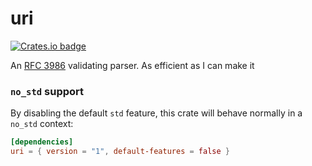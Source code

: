 # uri

[![Crates.io badge](https://meritbadge.herokuapp.com/uri)](https://crates.io/crates/uri)

An [RFC 3986] validating parser. As efficient as I can make it

### `no_std` support

By disabling the default `std` feature, this crate will behave normally in a `no_std` context:

```toml
[dependencies]
uri = { version = "1", default-features = false }
```


[RFC 3986]: https://tools.ietf.org/html/rfc3986
